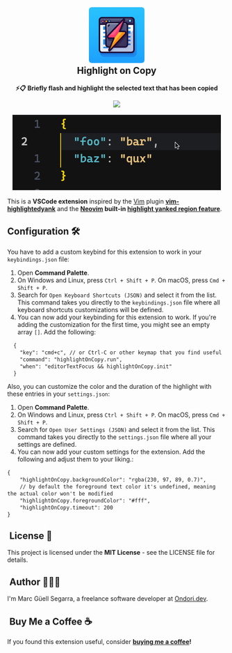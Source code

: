 <h2 align="center"><img src="./images/icon.png" height="128" /><br />Highlight on Copy</h2>
<p align="center"><strong>⚡️📋 Briefly flash and highlight the selected text that has been copied
</strong></p>
<p align=center>
<a href="https://marketplace.visualstudio.com/items?itemName=mguellsegarra.highlight-on-copy"><img src="https://img.shields.io/visual-studio-marketplace/v/mguellsegarra.highlight-on-copy?color=%234c1&label=Visual%20Studio%20Marketplace"></a>
</p>

<p align=center>
<img src="./images/demo.gif" />
</p>

This is a **VSCode extension** inspired by the [Vim](https://www.vim.org/) plugin **[vim-highlightedyank](https://github.com/machakann/vim-highlightedyank)**
 and the
**[Neovim](https://github.com/neovim/neovim) built-in [highlight yanked region feature](https://github.com/neovim/neovim/pull/12279)**.

## Configuration 🛠️

You have to add a custom keybind for this extension to work in your `keybindings.json` file:

1. Open **Command Palette**.
2. On Windows and Linux, press `Ctrl + Shift + P`. On macOS, press `Cmd + Shift + P`.
3. Search for `Open Keyboard Shortcuts (JSON)` and select it from the list. This command takes you directly to the `keybindings.json` file where all keyboard shortcuts customizations will be defined.
4. You can now add your keybinding for this extension to work. If you're adding the customization for the first time, you might see an empty array `[]`. Add the following:

```jsonc
  {
    "key": "cmd+c", // or Ctrl-C or other keymap that you find useful
    "command": "highlightOnCopy.run",
    "when": "editorTextFocus && highlightOnCopy.init"
  }
```

Also, you can customize the color and the duration of the highlight with these entries in your `settings.json`:

1. Open **Command Palette**.
2. On Windows and Linux, press `Ctrl + Shift + P`. On macOS, press `Cmd + Shift + P`.
3. Search for `Open User Settings (JSON)` and select it from the list. This command takes you directly to the `settings.json` file where all your settings are defined.
4. You can now add your custom settings for the extension. Add the following and adjust them to your liking.:

```jsonc
{
    "highlightOnCopy.backgroundColor": "rgba(230, 97, 89, 0.7)",
    // by default the foreground text color it's undefined, meaning the actual color won't be modified
    "highlightOnCopy.foregroundColor": "#fff",
    "highlightOnCopy.timeout": 200
}
```

##  License 📄

This project is licensed under the **MIT License** - see the LICENSE file for details.

##  Author 🙋🏽‍♂️

I'm Marc Güell Segarra, a freelance software developer at [Ondori.dev](https://ondori.dev).

##  Buy Me a Coffee ☕

If you found this extension useful, consider **[buying me a coffee](https://buymeacoffee.com/mguellsegarra)!**
